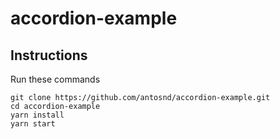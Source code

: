 # accordion-example

## Instructions
Run these commands

    git clone https://github.com/antosnd/accordion-example.git
    cd accordion-example
    yarn install
    yarn start
